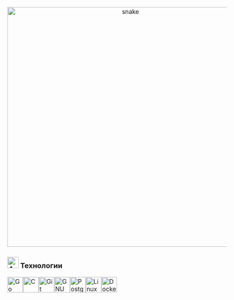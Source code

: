 <p align="center">
<img width="550" src="github-contribution-grid-snake.svg" alt="snake"/>
</p>

### <img width="26" src="4.png" alt="4"/> Технологии


<p align="left">
<a href="https://go.dev/doc/" target="_blank" rel="noreferrer">
<img src="https://cdn.jsdelivr.net/gh/devicons/devicon@latest/icons/goland/goland-original.svg"width="36" height="36" alt="Go" /></a><a href="https://docs.microsoft.com/en-us/cpp/?view=msvc-170" target="_blank" rel="noreferrer"><img src="https://cdn.jsdelivr.net/gh/devicons/devicon@latest/icons/c/c-original.svg"width="36" height="36" alt="C" /></a><a href="https://git-scm.com/" target="_blank" rel="noreferrer"><img src="https://raw.githubusercontent.com/danielcranney/readme-generator/main/public/icons/skills/git-colored.svg" width="36" height="36" alt="Git" /></a><a href="https://www.gnu.org/software/bash/" target="_blank" rel="noreferrer"><img src="https://raw.githubusercontent.com/danielcranney/readme-generator/main/public/icons/skills/gnubash.svg" width="36" height="36" alt="GNU Bash" /></a><a href="https://www.postgresql.org/" target="_blank" rel="noreferrer"><img src="https://cdn.jsdelivr.net/gh/devicons/devicon@latest/icons/postgresql/postgresql-original.svg"width="36" height="36" alt="PostgreSQL" /></a><a href="https://www.linux.org" target="_blank" rel="noreferrer"><img src="https://cdn.jsdelivr.net/gh/devicons/devicon@latest/icons/linux/linux-original.svg"width="36" height="36" alt="Linux" /></a><a href="https://www.docker.com/" target="_blank" rel="noreferrer"><img src="https://cdn.jsdelivr.net/gh/devicons/devicon@latest/icons/docker/docker-original.svg"width="36" height="36" alt="Docker" /></a>
</p>
